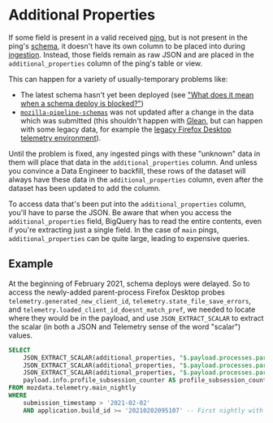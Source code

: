 # Additional Properties

If some field is present in a valid received [ping](../concepts/terminology.md#ping),
but is not present in the ping's [schema](../concepts/terminology.md#schema),
it doesn't have its own column to be placed into during
[ingestion](../concepts/terminology.md#ingestion).
Instead, those fields remain as raw JSON and are placed in the
`additional_properties` column of the ping's table or view.

This can happen for a variety of usually-temporary problems like:

- The latest schema hasn't yet been deployed (see ["What does it mean when a schema deploy is blocked?"](../concepts/pipeline/schemas.html#what-does-it-mean-when-a-schema-deploy-is-blocked))
- [`mozilla-pipeline-schemas`](https://github.com/mozilla-services/mozilla-pipeline-schemas) was not updated after a change in the data which was submitted (this shouldn't happen with [Glean](../concepts/glean.md), but can happen with some legacy data, for example the [legacy Firefox Desktop telemetry environment](https://firefox-source-docs.mozilla.org/toolkit/components/telemetry/data/environment.html)).

Until the problem is fixed, any ingested pings with these
"unknown" data in them will place that data in the `additional_properties` column.
And unless you convince a Data Engineer to backfill,
these rows of the dataset will always have these data in the
`additional_properties` column,
even after the dataset has been updated to add the column.

To access data that's been put into the `additional_properties` column,
you'll have to parse the JSON.
Be aware that when you access the `additional_properties` field, BigQuery has
to read the entire contents, even if you're extracting just a single field.
In the case of `main` pings, `additional_properties` can be quite large, leading
to expensive queries.

## Example

At the beginning of February 2021, schema deploys were delayed.
So to access the newly-added parent-process Firefox Desktop probes
`telemetry.generated_new_client_id`,
`telemetry.state_file_save_errors`, and
`telemetry.loaded_client_id_doesnt_match_pref`,
we needed to locate where they would be in the payload, and use
`JSON_EXTRACT_SCALAR` to extract the scalar
(in both a JSON and Telemetry sense of the word "scalar") values.

```sql
SELECT
    JSON_EXTRACT_SCALAR(additional_properties, "$.payload.processes.parent.scalars['telemetry.generated_new_client_id']") AS generated_new_client_id,
    JSON_EXTRACT_SCALAR(additional_properties, "$.payload.processes.parent.scalars['telemetry.state_file_save_errors']") AS state_file_save_errors,
    JSON_EXTRACT_SCALAR(additional_properties, "$.payload.processes.parent.scalars['telemetry.loaded_client_id_doesnt_match_pref']") AS loaded_client_id_doesnt_match_pref,
    payload.info.profile_subsession_counter AS profile_subsession_counter
FROM mozdata.telemetry.main_nightly
WHERE
    submission_timestamp > '2021-02-02'
    AND application.build_id >= '20210202095107' -- First nightly with measure 20210202095107
```
